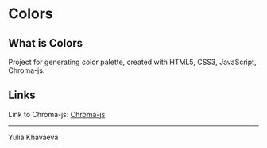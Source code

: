 # Colors
## What is Colors

Project for generating color palette, created with HTML5, CSS3, JavaScript, Chroma-js.

## Links

Link to Chroma-js: [Chroma-js](https://gka.github.io/chroma.js/)


---
Yulia Khavaeva
